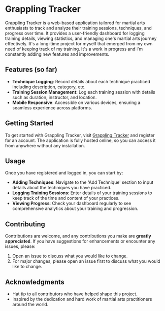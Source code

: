 # Grappling Tracker

Grappling Tracker is a web-based application tailored for martial arts enthusiasts to track and analyze their training sessions, techniques, and progress over time. It provides a user-friendly dashboard for logging training details, viewing statistics, and managing one's martial arts journey effectively. It's a long-time project for myself that emerged from my own need
of keeping track of my training. It's a work in progress and I'm constantly adding new features and improvements.

## Features (so far)

- **Technique Logging**: Record details about each technique practiced including description, category, etc.
- **Training Session Management**: Log each training session with details such as duration, instructor, and location.
- **Mobile Responsive**: Accessible on various devices, ensuring a seamless experience across platforms.

## Getting Started

To get started with Grappling Tracker, visit [Grappling Tracker](https://grapplingtracker.com) and register for an account. The application is fully hosted online, so you can access it from anywhere without any installation.

## Usage

Once you have registered and logged in, you can start by:

- **Adding Techniques**: Navigate to the 'Add Technique' section to input details about the techniques you have practiced.
- **Logging Training Sessions**: Enter details of your training sessions to keep track of the time and content of your practices.
- **Viewing Progress**: Check your dashboard regularly to see comprehensive analytics about your training and progression.

## Contributing

Contributions are welcome, and any contributions you make are **greatly appreciated**. If you have suggestions for enhancements or encounter any issues, please:

1. Open an issue to discuss what you would like to change.
2. For major changes, please open an issue first to discuss what you would like to change.

## Acknowledgments

- Hat tip to all contributors who have helped shape this project.
- Inspired by the dedication and hard work of martial arts practitioners around the world.